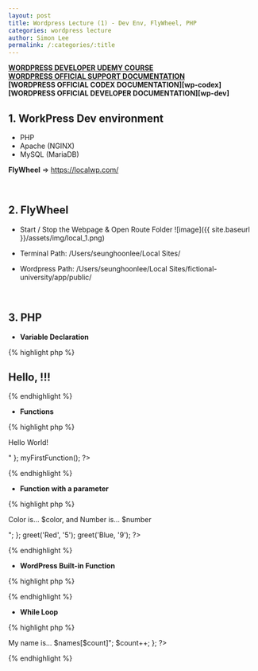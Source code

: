 ```yaml
---
layout: post
title: Wordpress Lecture (1) - Dev Env, FlyWheel, PHP
categories: wordpress lecture
author: Simon Lee
permalink: /:categories/:title
---
```


<strong>[WORDPRESS DEVELOPER UDEMY COURSE][wp-udemy]</strong>  
<strong>[WORDPRESS OFFICIAL SUPPORT DOCUMENTATION][wp-support]</strong>  
<strong>[WORDPRESS OFFICIAL CODEX DOCUMENTATION][wp-codex]</strong>  
<strong>[WORDPRESS OFFICIAL DEVELOPER DOCUMENTATION][wp-dev]</strong>

## 1. WorkPress Dev environment

- PHP
- Apache (NGINX)
- MySQL (MariaDB)

<strong>FlyWheel</strong> => https://localwp.com/

<br>

## 2. FlyWheel

- Start / Stop the Webpage & Open Route Folder
  ![image]({{ site.baseurl }}/assets/img/local_1.png)

- Terminal Path: /Users/seunghoonlee/Local Sites/
- Wordpress Path: /Users/seunghoonlee/Local Sites/fictional-university/app/public/

<br>

## 3. PHP

- <strong>Variable Declaration</strong>

{% highlight php %}

<?php $myname = 'Simon'; ?>
<h2>Hello, <?php echo $myname ?> !!!</h2>

{% endhighlight %}

- <strong>Functions</strong>

{% highlight php %}

<?php
function myFirstFunction() {
    echo "<p>Hello World!</p>"
};
myFirstFunction();
?>

{% endhighlight %}

- <strong>Function with a parameter</strong>

{% highlight php %}

<?php
    function greet($color, $number) {
        echo "<p>Color is... $color, and Number is... $number</p>";
    };

    greet('Red', '5');
    greet('Blue, '9');
?>

{% endhighlight %}

- <strong>WordPress Built-in Function</strong>

{% highlight php %}

<?php bloginfo('name'); ?>
<?php bloginfo('description'); ?>

{% endhighlight %}

- <strong>While Loop</strong>

{% highlight php %}

<?php 
$names = array('Simon', 'Rainie', 'Daniel'); 
$count = 0;
while($count < count($names)) {
    echo "<li>My name is... $names[$count]</li>";
    $count++;
};
?>

{% endhighlight %}

<br>
<br>
<br>

[wp-udemy]: https://www.udemy.com/course/become-a-wordpress-developer-php-javascript/learn/lecture/6896262?start=0#overview
[wp-support]: https://wordpress.org/support/

